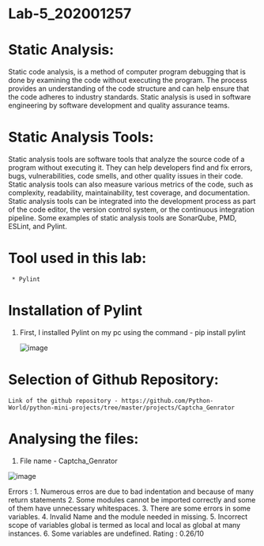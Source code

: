 # Lab-5_202001257

# Static Analysis:

Static code analysis, is a method of computer program debugging that is done by examining the code without executing the program. The process provides an understanding of the code structure and can help ensure that the code adheres to industry standards. Static analysis is used in software engineering by software development and quality assurance teams.

# Static Analysis Tools:

Static analysis tools are software tools that analyze the source code of a program without executing it. They can help developers find and fix errors, bugs, vulnerabilities, code smells, and other quality issues in their code. Static analysis tools can also measure various metrics of the code, such as complexity, readability, maintainability, test coverage, and documentation. Static analysis tools can be integrated into the development process as part of the code editor, the version control system, or the continuous integration pipeline. Some examples of static analysis tools are SonarQube, PMD, ESLint, and Pylint.

# Tool used in this lab: 
     * Pylint

# Installation of Pylint

1. First, I installed Pylint on my pc using the command - pip install pylint

    ![image](https://user-images.githubusercontent.com/75672638/227491815-42098daa-abc2-4273-8953-7e6656219d7b.png)

# Selection of Github Repository:
    
    Link of the github repository - https://github.com/Python-World/python-mini-projects/tree/master/projects/Captcha_Genrator
    
# Analysing the files:
1. File name - Captcha_Genrator

![image](https://user-images.githubusercontent.com/75672638/227495232-2fb55408-f4a5-4c9c-ab75-cefdc4ccc494.png)

Errors : 1. Numerous erros are due to bad indentation and because of many return statements
         2. Some modules cannot be imported correctly and some of them have unnecessary whitespaces. 
         3. There are some errors in some variables.
         4. Invalid Name and the module needed in missing.
         5. Incorrect scope of variables global is termed as local and local as global at many instances.
         6. Some variables are undefined.
Rating : 0.26/10


